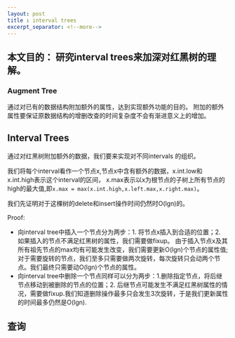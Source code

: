 ```yaml
---
layout: post
title : interval trees
excerpt_separator: <!--more-->
---
```


## 本文目的： 研究interval trees来加深对红黑树的理解。

<!--more-->
### Augment Tree
通过对已有的数据结构附加额外的属性，达到实现额外功能的目的。
附加的额外属性要保证原数据结构的增删改查的时间复杂度不会有渐进意义上的增加。

## Interval Trees
通过对红黑树附加额外的数据，我们要来实现对不同intervals 的组织。

我们将每个interval看作一个节点x,节点x中含有额外的数据，x.int.low和x.int.high表示这个interval的区间，
x.max表示以x为根节点的子树上所有节点的high的最大值,即`x.max = max(x.int.high,x.left.max,x.right.max)`。

我们先证明对于这棵树的delete和insert操作时间仍然时O(lgn)的。

Proof:
+ 向interval tree中插入一个节点分为两步：1. 将节点x插入到合适的位置；2. 如果插入的节点不满足红黑树的属性，我们需要做fixup。
由于插入节点x及其所有祖先节点的max均有可能发生改变，我们需要更新O(lgn)个节点的属性值;对于需要旋转的节点，我们至多只需要做两次旋转，每次旋转只会动两个节点。我们最终只需要动O(lgn)个节点的属性。
+ 向interval tree中删除一个节点同样可以分为两步：1.删除指定节点，将后继节点移动到被删除的节点的位置；2. 后继节点可能发生不满足红黑树属性的情况，需要做fixup.我们知道删除操作最多只会发生3次旋转，于是我们更新属性的时间最多仍然是O(lgn).

## 查询


